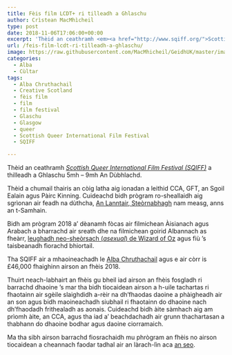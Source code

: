 ```yaml
---
title: Fèis film LCDT+ ri tilleadh a Ghlaschu
author: Crìstean MacMhìcheil
type: post
date: 2018-11-06T17:06:00+00:00
excerpt: 'Thèid an ceathramh <em><a href="http://www.sqiff.org/">Scottish Queer International Film Festival (SQIFF)</a></em> a thilleadh a Ghlaschu 5mh - 9mh An Dùbhlachd.'
url: /feis-film-lcdt-ri-tilleadh-a-ghlaschu/
image: https://raw.githubusercontent.com/MacMhicheil/GeidhUK/master/images/.jpg
categories:
  - Alba
  - Cùltar
tags:
  - Alba Chruthachail
  - Creative Scotland
  - fèis film
  - film
  - film festival
  - Glaschu
  - Glasgow
  - queer
  - Scottish Queer International Film Festival
  - SQIFF

---
```

Thèid an ceathramh _[Scottish Queer International Film Festival (SQIFF)][1]_ a thilleadh a Ghlaschu 5mh &#8211; 9mh An Dùbhlachd.

Thèid a chumail thairis an còig latha aig ionadan a leithid CCA, GFT, an Sgoil Ealain agus Pàirc Kinning. Cuideachd bidh prògram ro-sheallaidh aig sgrìonan air feadh na dùthcha, [An Lanntair, Steòrnabhagh][2] nam measg, anns an t-Samhain.

Bidh am prògram 2018 a&#8217; dèanamh fòcas air filmichean Àisianach agus Arabach a bharrachd air sreath dhe na filmichean goirid Albannach as fheàrr, [leughadh neo-sheòrsach (_asexual_) de Wizard of Oz][3] agus fiù &#8217;s taisbeanadh fìorachd bhiortail.

Tha SQIFF air a mhaoineachadh le [Alba Chruthachail][4] agus e air còrr is £46,000 fhaighinn airson an fhèis 2018.

Thuirt neach-labhairt an fhèis gu bheil iad airson an fhèis fosgladh ri barrachd dhaoine &#8217;s mar tha bidh tiocaidean airson a h-uile tachartas ri fhaotainn air sgèile slaighdidh a-rèir na dh&#8217;fhaodas daoine a phàigheadh air an son agus bidh maoineachadh siubhail ri fhaotainn do dhaoine nach dh&#8217;fhaodadh frithealadh as aonais. Cuideachd bidh àite sàmhach aig am prìomh àite, an CCA, agus tha iad a&#8217; beachdachadh air grunn thachartasan a thabhann do dhaoine bodhar agus daoine ciorramaich.

Ma tha sibh airson barrachd fiosrachaidh mu phrògram an fhèis no airson tiocaidean a cheannach faodar tadhal air an làrach-lìn aca [an seo][5].

 [1]: http://www.sqiff.org/
 [2]: http://www.sqiff.org/event/a-fantastic-woman-at-an-lanntair/
 [3]: http://www.sqiff.org/event/the-wizard-of-oz-an-asexual-reading/
 [4]: https://www.creativescotland.com/
 [5]: http://www.sqiff.org/events/
